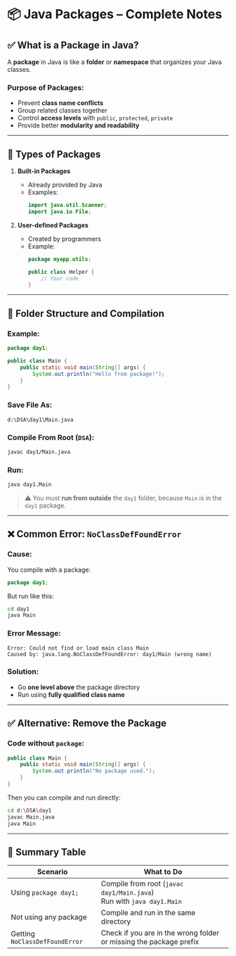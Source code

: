 
# 📦 Java Packages – Complete Notes

## ✅ What is a Package in Java?

A **package** in Java is like a **folder** or **namespace** that organizes your Java classes.

### Purpose of Packages:
- Prevent **class name conflicts**
- Group related classes together
- Control **access levels** with `public`, `protected`, `private`
- Provide better **modularity and readability**

---

## 🧱 Types of Packages

1. **Built-in Packages**
   - Already provided by Java
   - Examples:
     ```java
     import java.util.Scanner;
     import java.io.File;
     ```

2. **User-defined Packages**
   - Created by programmers
   - Example:
     ```java
     package myapp.utils;

     public class Helper {
         // Your code
     }
     ```

---

## 📁 Folder Structure and Compilation

### Example:
```java
package day1;

public class Main {
    public static void main(String[] args) {
        System.out.println("Hello from package!");
    }
}
```

### Save File As:
```
d:\DSA\day1\Main.java
```

### Compile From Root (`DSA`):
```bash
javac day1/Main.java
```

### Run:
```bash
java day1.Main
```

> ⚠️ You must **run from outside** the `day1` folder, because `Main` is in the `day1` package.

---

## ❌ Common Error: `NoClassDefFoundError`

### Cause:
You compile with a package:
```java
package day1;
```

But run like this:
```bash
cd day1
java Main
```

### Error Message:
```
Error: Could not find or load main class Main
Caused by: java.lang.NoClassDefFoundError: day1/Main (wrong name)
```

### Solution:
- Go **one level above** the package directory
- Run using **fully qualified class name**

---

## ✅ Alternative: Remove the Package

### Code without `package`:
```java
public class Main {
    public static void main(String[] args) {
        System.out.println("No package used.");
    }
}
```

Then you can compile and run directly:
```bash
cd d:\DSA\day1
javac Main.java
java Main
```

---

## 📝 Summary Table

| Scenario                            | What to Do                                 |
|-------------------------------------|---------------------------------------------|
| Using `package day1;`               | Compile from root (`javac day1/Main.java`) <br> Run with `java day1.Main` |
| Not using any package               | Compile and run in the same directory       |
| Getting `NoClassDefFoundError`      | Check if you are in the wrong folder or missing the package prefix |
